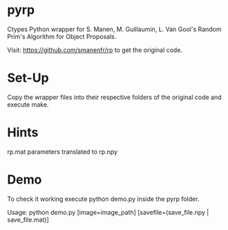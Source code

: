pyrp
====

Ctypes Python wrapper for S. Manen, M. Guillaumin, L. Van Gool's Random Prim's Algorithm for Object Proposals.

Visit: https://github.com/smanenfr/rp to get the original code.

Set-Up
======
Copy the wrapper files into their respective folders of the original code and execute make.

Hints
=====

rp.mat parameters translated to rp.npy


Demo
====

To check it working execute python demo.py inside the pyrp folder.

Usage:
	python demo.py [image=image_path] [savefile=(save_file.npy | save_file.mat)]
